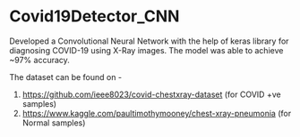 # Covid19Detector_CNN
Developed a Convolutional Neural Network with the help of keras library for diagnosing COVID-19 using X-Ray images. The model was able to achieve ~97% accuracy.

The dataset can be found on - 
1. https://github.com/ieee8023/covid-chestxray-dataset (for COVID +ve samples)
2. https://www.kaggle.com/paultimothymooney/chest-xray-pneumonia (for Normal samples)
